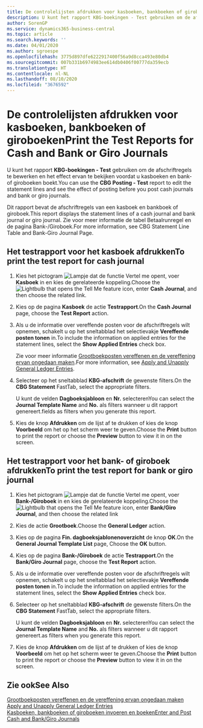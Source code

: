 ```yaml
---
title: De controlelijsten afdrukken voor kasboeken, bankboeken of giroboeken
description: U kunt het rapport KBG-boekingen - Test gebruiken om de afschriftregels te bewerken en het effect ervan te bekijken voordat u kasboeken en bank- of giroboeken boekt.
author: SorenGP
ms.service: dynamics365-business-central
ms.topic: article
ms.search.keywords: ''
ms.date: 04/01/2020
ms.author: sgroespe
ms.openlocfilehash: 3775d897dfe6222917400f56a9d8cca493e80db4
ms.sourcegitcommit: 007b331b6974983ee614db0406f00777da359ecb
ms.translationtype: HT
ms.contentlocale: nl-NL
ms.lasthandoff: 08/10/2020
ms.locfileid: "3676592"
---
```

# <a name="print-the-test-reports-for-cash-and-bank-or-giro-journals"></a><span data-ttu-id="fb779-103">De controlelijsten afdrukken voor kasboeken, bankboeken of giroboeken</span><span class="sxs-lookup"><span data-stu-id="fb779-103">Print the Test Reports for Cash and Bank or Giro Journals</span></span>
<span data-ttu-id="fb779-104">U kunt het rapport **KBG-boekingen - Test** gebruiken om de afschriftregels te bewerken en het effect ervan te bekijken voordat u kasboeken en bank- of giroboeken boekt.</span><span class="sxs-lookup"><span data-stu-id="fb779-104">You can use the **CBG Posting - Test** report to edit the statement lines and see the effect of posting before you post cash journals and bank or giro journals.</span></span>  

<span data-ttu-id="fb779-105">Dit rapport bevat de afschriftregels van een kasboek en bankboek of giroboek.</span><span class="sxs-lookup"><span data-stu-id="fb779-105">This report displays the statement lines of a cash journal and bank journal or giro journal.</span></span> <span data-ttu-id="fb779-106">Zie voor meer informatie de tabel Betaalrunregel en de pagina Bank-/Giroboek.</span><span class="sxs-lookup"><span data-stu-id="fb779-106">For more information, see CBG Statement Line Table and Bank-Giro Journal Page.</span></span>  

## <a name="to-print-the-test-report-for-cash-journal"></a><span data-ttu-id="fb779-107">Het testrapport voor het kasboek afdrukken</span><span class="sxs-lookup"><span data-stu-id="fb779-107">To print the test report for cash journal</span></span>  

1.  <span data-ttu-id="fb779-108">Kies het pictogram ![Lampje dat de functie Vertel me opent](../../media/ui-search/search_small.png "Vertel me wat u wilt doen"), voer **Kasboek** in en kies de gerelateerde koppeling.</span><span class="sxs-lookup"><span data-stu-id="fb779-108">Choose the ![Lightbulb that opens the Tell Me feature](../../media/ui-search/search_small.png "Tell me what you want to do") icon, enter **Cash Journal**, and then choose the related link.</span></span>  
2.  <span data-ttu-id="fb779-109">Kies op de pagina **Kasboek** de actie **Testrapport**.</span><span class="sxs-lookup"><span data-stu-id="fb779-109">On the **Cash Journal** page, choose the **Test Report** action.</span></span>  
3.  <span data-ttu-id="fb779-110">Als u de informatie over vereffende posten voor de afschriftregels wilt opnemen, schakelt u op het sneltabblad het selectievakje **Vereffende posten tonen** in.</span><span class="sxs-lookup"><span data-stu-id="fb779-110">To include the information on applied entries for the statement lines, select the **Show Applied Entries** check box.</span></span>  

    <span data-ttu-id="fb779-111">Zie voor meer informatie [Grootboekposten vereffenen en de vereffening ervan ongedaan maken](how-to-apply-and-unapply-general-ledger-entries.md).</span><span class="sxs-lookup"><span data-stu-id="fb779-111">For more information, see [Apply and Unapply General Ledger Entries](how-to-apply-and-unapply-general-ledger-entries.md).</span></span>  

4.  <span data-ttu-id="fb779-112">Selecteer op het sneltabblad **KBG-afschrift** de gewenste filters.</span><span class="sxs-lookup"><span data-stu-id="fb779-112">On the **CBG Statement** FastTab, select the appropriate filters.</span></span>  

    <span data-ttu-id="fb779-113">U kunt de velden **Dagboeksjabloon** en **Nr.** selecteren</span><span class="sxs-lookup"><span data-stu-id="fb779-113">You can select the **Journal Template Name** and **No.**</span></span> <span data-ttu-id="fb779-114">als filters wanneer u dit rapport genereert.</span><span class="sxs-lookup"><span data-stu-id="fb779-114">fields as filters when you generate this report.</span></span>  
5.  <span data-ttu-id="fb779-115">Kies de knop **Afdrukken** om de lijst af te drukken of kies de knop **Voorbeeld** om het op het scherm weer te geven.</span><span class="sxs-lookup"><span data-stu-id="fb779-115">Choose the **Print** button to print the report or choose the **Preview** button to view it in on the screen.</span></span>  

## <a name="to-print-the-test-report-for-bank-or-giro-journal"></a><span data-ttu-id="fb779-116">Het testrapport voor het bank- of giroboek afdrukken</span><span class="sxs-lookup"><span data-stu-id="fb779-116">To print the test report for bank or giro journal</span></span>  

1.  <span data-ttu-id="fb779-117">Kies het pictogram ![Lampje dat de functie Vertel me opent](../../media/ui-search/search_small.png "Vertel me wat u wilt doen"), voer **Bank-/Giroboek** in en kies de gerelateerde koppeling.</span><span class="sxs-lookup"><span data-stu-id="fb779-117">Choose the ![Lightbulb that opens the Tell Me feature](../../media/ui-search/search_small.png "Tell me what you want to do") icon, enter **Bank/Giro Journal**, and then choose the related link</span></span>  
2.  <span data-ttu-id="fb779-118">Kies de actie **Grootboek**.</span><span class="sxs-lookup"><span data-stu-id="fb779-118">Choose the **General Ledger** action.</span></span>  
3.  <span data-ttu-id="fb779-119">Kies op de pagina **Fin. dagboeksjablonenoverzicht** de knop **OK**.</span><span class="sxs-lookup"><span data-stu-id="fb779-119">On the **General Journal Template List** page, Choose the **OK** button.</span></span>  
4.  <span data-ttu-id="fb779-120">Kies op de pagina **Bank-/Giroboek** de actie **Testrapport**.</span><span class="sxs-lookup"><span data-stu-id="fb779-120">On the **Bank/Giro Journal** page, choose the **Test Report** action.</span></span>  
5.  <span data-ttu-id="fb779-121">Als u de informatie over vereffende posten voor de afschriftregels wilt opnemen, schakelt u op het sneltabblad het selectievakje **Vereffende posten tonen** in.</span><span class="sxs-lookup"><span data-stu-id="fb779-121">To include the information on applied entries for the statement lines, select the **Show Applied Entries** check box.</span></span>  
6.  <span data-ttu-id="fb779-122">Selecteer op het sneltabblad **KBG-afschrift** de gewenste filters.</span><span class="sxs-lookup"><span data-stu-id="fb779-122">On the **CBG Statement** FastTab, select the appropriate filters.</span></span>  

    <span data-ttu-id="fb779-123">U kunt de velden **Dagboeksjabloon** en **Nr.** selecteren</span><span class="sxs-lookup"><span data-stu-id="fb779-123">You can select the **Journal Template Name** and **No.**</span></span> <span data-ttu-id="fb779-124">als filters wanneer u dit rapport genereert.</span><span class="sxs-lookup"><span data-stu-id="fb779-124">as filters when you generate this report.</span></span>  

7.  <span data-ttu-id="fb779-125">Kies de knop **Afdrukken** om de lijst af te drukken of kies de knop **Voorbeeld** om het op het scherm weer te geven.</span><span class="sxs-lookup"><span data-stu-id="fb779-125">Choose the **Print** button to print the report or choose the **Preview** button to view it in on the screen.</span></span>  

## <a name="see-also"></a><span data-ttu-id="fb779-126">Zie ook</span><span class="sxs-lookup"><span data-stu-id="fb779-126">See Also</span></span>  
 <span data-ttu-id="fb779-127">[Grootboekposten vereffenen en de vereffening ervan ongedaan maken](how-to-apply-and-unapply-general-ledger-entries.md) </span><span class="sxs-lookup"><span data-stu-id="fb779-127">[Apply and Unapply General Ledger Entries](how-to-apply-and-unapply-general-ledger-entries.md) </span></span>  
 [<span data-ttu-id="fb779-128">Kasboeken, bankboeken of giroboeken invoeren en boeken</span><span class="sxs-lookup"><span data-stu-id="fb779-128">Enter and Post Cash and Bank/Giro Journals</span></span>](how-to-enter-and-post-cash-and-bank-or-giro-journals.md)
